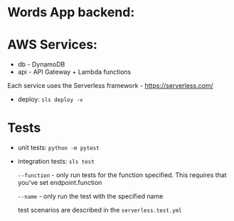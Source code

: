 # Words App backend:

# AWS Services:
- db - DynamoDB
- api - API Gateway + Lambda functions

Each service uses the Serverless framework - https://serverless.com/

- deploy: `sls deploy -v`

# Tests
- unit tests: `python -m pytest`

- integration tests: `sls test`
  
  `--function` - only run tests for the function specified. This requires that you've set endpoint.function
  
  `--name` - only run the test with the specified name

  test scenarios are described in the `serverless.test.yml`

